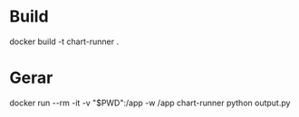 # Build

docker build -t chart-runner .

# Gerar 

docker run --rm -it -v "$PWD":/app -w /app chart-runner python output.py
